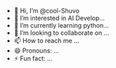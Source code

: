 - 👋 Hi, I’m @cool-Shuvo
- 👀 I’m interested in AI Develop...
- 🌱 I’m currently learning python...
- 💞️ I’m looking to collaborate on  ...
- 📫 How to reach me ...
- 😄 Pronouns: ...
- ⚡ Fun fact: ...

<!---
cool-Shuvo/cool-Shuvo is a ✨ special ✨ repository because its `README.md` (this file) appears on your GitHub profile.
You can click the Preview link to take a look at your changes.
--->
